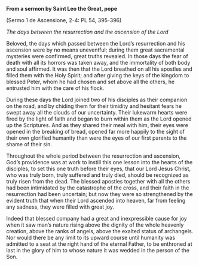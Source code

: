 

**From a sermon by Saint Leo the Great, pope**

(Sermo 1 de Ascensione, 2-4: PL 54, 395-396)

_The days between the resurrection and the ascension of the Lord_

Beloved, the days which passed between the Lord’s resurrection and his ascension were by no means uneventful; during them great sacramental mysteries were confirmed, great truths revealed. In those days the fear of death with all its horrors was taken away, and the immortality of both body and soul affirmed. It was then that the Lord breathed on all his apostles and filled them with the Holy Spirit; and after giving the keys of the kingdom to blessed Peter, whom he had chosen and set above all the others, he entrusted him with the care of his flock.

During these days the Lord joined two of his disciples as their companion on the road, and by chiding them for their timidity and hesitant fears he swept away all the clouds of our uncertainty. Their lukewarm hearts were fired by the light of faith and began to burn within them as the Lord opened up the Scriptures. And as they shared their meal with him, their eyes were opened in the breaking of bread, opened far more happily to the sight of their own glorified humanity than were the eyes of our first parents to the shame of their sin.

Throughout the whole period between the resurrection and ascension, God’s providence was at work to instill this one lesson into the hearts of the disciples, to set this one truth before their eyes, that our Lord Jesus Christ, who was truly born, truly suffered and truly died, should be recognized as truly risen from the dead. The blessed apostles together with all the others had been intimidated by the catastrophe of the cross, and their faith in the resurrection had been uncertain; but now they were so strengthened by the evident truth that when their Lord ascended into heaven, far from feeling any sadness, they were filled with great joy.

Indeed that blessed company had a great and inexpressible cause for joy when it saw man’s nature rising above the dignity of the whole heavenly creation, above the ranks of angels, above the exalted status of archangels. Nor would there be any limit to its upward course until humanity was admitted to a seat at the right hand of the eternal Father, to be enthroned at last in the glory of him to whose nature it was wedded in the person of the Son.


